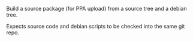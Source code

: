 Build a source package (for PPA upload) from a source tree and a debian tree.

Expects source code and debian scripts to be checked into the same git repo.
